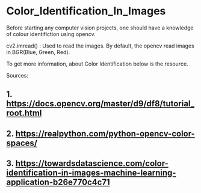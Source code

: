 # Color_Identification_In_Images

Before starting any computer vision projects, one should have a knowledge of colour identifiction using opencv.

cv2.imread() : Used to read the images. By default, the opencv read images in BGR(Blue, Green, Red).

To get more information, about Color Identification below is the resource.

Sources:
## 1. https://docs.opencv.org/master/d9/df8/tutorial_root.html
## 2. https://realpython.com/python-opencv-color-spaces/
## 3. https://towardsdatascience.com/color-identification-in-images-machine-learning-application-b26e770c4c71
